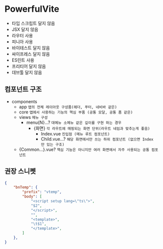 # PowerfulVite

- 타입 스크립트 달지 않음
- JSX 달지 않음
- 라우터 사용
- 피니아 사용
- 바이테스트 달지 않음
- 싸이프레스 달지 않음
- ES린트 사용
- 프리티어 달지 않음
- 데브툴 달지 않음

## 컴포넌트 구조
- components
	- app `앱의 전체 레이아웃 구성품(헤더, 푸터, 네비바 같은)`
	- core `앱에서 사용하는 기능의 핵심 부품 (공통 모달, 공통 폼 같은)`
	- views `메뉴 구성`
		- menu{N}...? `대메뉴 소메뉴 같은 깊이를 구현 하는 경우`
			- {화면} `각 라우트에 매핑되는 화면 단위(라우트 네임과 맞추는게 좋음)` 
				- Index.vue `진입점 (메뉴 루트 컴포넌트)`
				- Child.vue...? `해당 화면에서만 쓰는 하위 컴포넌트 (없으면 Index 만 있는 구조)`
	- {Common...}.vue? `핵심 기능은 아니지만 여러 화면에서 자주 사용되는 공통 컴포넌트`

## 권장 스니펫
```json
{
	"bnTemp": {
		"prefix": "vtemp",
		"body": [
			"<script setup lang=\"ts\">",
			"$2",
			"</script>",
			"",
			"<template>",
			"\t$1",
			"</template>",
		]
	},
}
```